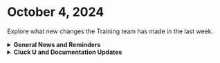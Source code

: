 # October 4, 2024

Explore what new changes the Training team has made in the last week.

<details>

<summary><strong>General News and Reminders</strong></summary>

* **Game Tip of the Week:**
  * Just started Xenogears for the first time! I'm about 6 hours in or so and I'm already blown away! Did anybody else play this? What'd you all think?
  * Lucas wants everyone to know that Factorio Space Age is coming on the 21st! Should you ignore Zelda and the slew of October RPGs for this? The world may never know...
* **SHOUT OUTS** **TO:**
  * Cat, Aaron, Joshua, Alexander, Naveen, Andrew, and Owen
  * Take the [foundations-certification.md](../../cluck-university/rewst-foundations/foundations-certification.md "mention") Exam, and collect your prestigious **Certified Rewster** badge in Discord. As well as access to a super secret Discord channel.
* Join us in our [Cluck-U Discord channel](https://discord.com/channels/936789089703845988/1121465945295167588) if you have any questions, comments, or concerns!
* [Sign up for the Office Hours](https://calendly.com/cluck-u/office-hours?) to work through any questions you have during and after training! If there is something you want us to cover, Let us know!

</details>

<details>

<summary><strong>Cluck U and Documentation Updates</strong></summary>

**What's New at Cluck University?**

* Keep an eye out for the [clean-automation](../../cluck-university/clean-automation/ "mention")Certification :eyes:
* Check out the Cluck University Landing Page @ [go.rew.st/cluck-university](https://go.rew.st/cluck-university) for all the latest courses self-serve and live.

**The List of Reminders:**

* We'd love to get your feedback on our Training and Documentation! [Please fill out this form to let us know how we can improve](https://app.sli.do/event/m8C3AjPUnuDgpkVDmPsQL3)!
* You can make training and documentation requests at [https://rewst.canny.io/](https://rewst.canny.io/)

**New & Updated Pages:**

* [Happy Birthday, Adam!](https://engine.rewst.io/webhooks/custom/trigger/0191ecf8-81d6-7708-85b3-6ccb15630f7d/01916c87-6aa0-7415-a102-a7cd52543e4c)
* [When are Folders coming?](https://engine.rewst.io/webhooks/custom/trigger/019258a0-a160-7cba-87ed-b4fee5dffc33/01916c87-6aa0-7415-a102-a7cd52543e4c)
* Update to [kaseya-vsa-x-integration-setup.md](../../documentation/integrations/rmm/kaseya-vsa-x/kaseya-vsa-x-integration-setup.md "mention")removed notice about waiting for VSA X to use specific crates.
* Added to [#update-to-disable-forms-september-30th-2024](../issue-alerts.md#update-to-disable-forms-september-30th-2024 "mention") notice of disabled forms still functioning.
* New Open Mic added [sept-27-2024-3-examples-of-automations-that-help-with-ticket-management.md](../roc-open-mics/sept-27-2024-3-examples-of-automations-that-help-with-ticket-management.md "mention")

</details>
